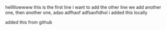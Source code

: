 helllllowwww
this is the first line i want to add
the other line
we add another one, then another one,
adao
adfhaof
adfsaofidhoi
i added this locally

added this from github
